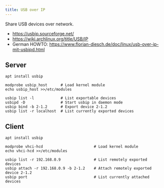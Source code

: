 ```yaml
---
title: USB over IP
---
```


Share USB devices over network.

* https://usbip.sourceforge.net/
* https://wiki.archlinux.org/title/USB/IP
* German HOWTO: https://www.florian-diesch.de/doc/linux/usb-over-ip-mit-usbipd.html

## Server

```shell
apt install usbip

modprobe usbip_host      # Load kernel module
echo usbip_host >>/etc/modules

usbip list -l            # List exportable devices
usbipd -D                # Start usbip in daemon mode
usbip bind -b 2-1.2      # Export device 2-1.2
usbip list -r localhost  # List currently exported devices
```

## Client

```shell
apt install usbip

modprobe vhci-hcd                       # Load kernel module
echo vhci-hcd >>/etc/modules

usbip list -r 192.168.0.9               # List remotely exported devices
usbip attach -r 192.168.0.9 -b 2-1.2    # Attach remotely exported device 2-1.2
usbip port                              # List currently attached devices
```

